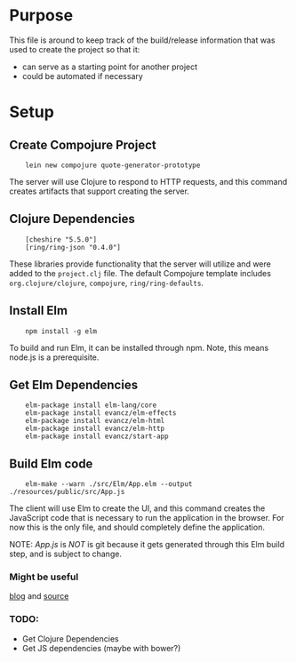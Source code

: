 # Purpose

This file is around to keep track of the build/release information that was used to create the project so that it:

* can serve as a starting point for another project
* could be automated if necessary

# Setup
## Create Compojure Project

        lein new compojure quote-generator-prototype

The server will use Clojure to respond to HTTP requests, and this command creates artifacts that support creating the server.

## Clojure Dependencies

        [cheshire "5.5.0"]
        [ring/ring-json "0.4.0"]

These libraries provide functionality that the server will utilize and were added to the `project.clj` file. The default Compojure template includes `org.clojure/clojure`, `compojure`, `ring/ring-defaults`.

## Install Elm

        npm install -g elm

To build and run Elm, it can be installed through npm. Note, this means node.js is a prerequisite.

## Get Elm Dependencies
        elm-package install elm-lang/core
        elm-package install evancz/elm-effects
        elm-package install evancz/elm-html
        elm-package install evancz/elm-http
        elm-package install evancz/start-app

## Build Elm code

        elm-make --warn ./src/Elm/App.elm --output ./resources/public/src/App.js

The client will use Elm to create the UI, and this command creates the JavaScript code that is necessary to run the application in the browser. For now this is the only file, and should completely define the application.

NOTE: *App.js* is *NOT* is git because it gets generated through this Elm build step, and is subject to change.

### Might be useful
[blog](http://www.gizra.com/content/thinking-choosing-elm/) and [source](https://github.com/Gizra/elm-hedley)

### TODO:
* Get Clojure Dependencies
* Get JS dependencies (maybe with bower?)

